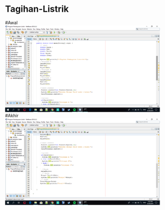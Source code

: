 # Tagihan-Listrik
#Awal
![Alt Text](https://github.com/yusrilmustofa/Tagihan-Listrik/blob/master/Screenshot%20(39).png)
#Akhir
![Alt Text](https://github.com/yusrilmustofa/Tagihan-Listrik/blob/master/Screenshot%20(40).png)
